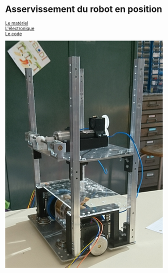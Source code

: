 # Asservissement du robot en position
[Le matériel](materiel/README.md)  
[L'électronique](electronique/README.md)  
[Le code](programmation/README.md)  

![](images/base.jpg)
